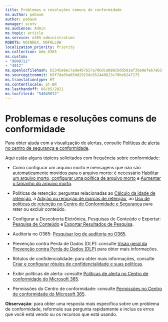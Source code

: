 ```yaml
---
title: Problemas e resoluções comuns de conformidade
ms.author: pebaum
author: pebaum
manager: scotv
ms.audience: Admin
ms.topic: article
ms.service: o365-administration
ROBOTS: NOINDEX, NOFOLLOW
localization_priority: Priority
ms.collection: Adm_O365
ms.custom:
- "9000722"
- "4812"
ms.openlocfilehash: b3345e8ec7ade4b7657a706dca088cbdd501ef3be0efe67e65facdabbaf5c98a
ms.sourcegitcommit: b5f7da89a650d2915dc652449623c78be6247175
ms.translationtype: HT
ms.contentlocale: pt-BR
ms.lasthandoff: 08/05/2021
ms.locfileid: "54045012"
---
```

# <a name="compliance-common-issues-and-resolutions"></a>Problemas e resoluções comuns de conformidade

Para obter ajuda com a visualização de alertas, consulte [Políticas de alerta no centro de segurança e conformidade](/microsoft-365/compliance/alert-policies).

Aqui estão alguns tópicos solicitados com frequência sobre conformidade:

- Como configurar um arquivo morto e mensagens que não são automaticamente movidos para o arquivo morto: é necessário [Habilitar um arquivo morto, configurar uma política de arquivo morto](/microsoft-365/compliance/set-up-an-archive-and-deletion-policy-for-mailboxes) e [Aumentar o tamanho do arquivo morto](/microsoft-365/compliance/enable-unlimited-archiving).

- Políticas de retenção: perguntas relacionadas ao [Cálculo da idade de retenção](/exchange/security-and-compliance/messaging-records-management/retention-age), à [Adição ou remoção de marcas de retenção](/exchange/security-and-compliance/messaging-records-management/add-or-remove-retention-tags), ao [Uso de políticas de retenção no Centro de Conformidade e Segurança](/exchange/security-and-compliance/messaging-records-management/create-a-retention-policy) para reter ou excluir conteúdo.

- Configurar a Descoberta Eletrônica, Pesquisas de Conteúdo e Exportar: [Pesquisa de Conteúdo](/microsoft-365/compliance/content-search) e [Exportar Resultados de Pesquisa](/microsoft-365/compliance/export-search-results).

- Auditoria no O365: [Pesquisar log de auditoria no O365](/microsoft-365/compliance/search-the-audit-log-in-security-and-compliance).

- Prevenção contra Perda de Dados (DLP): consulte [Visão geral da Prevenção contra Perda de Dados (DLP)](/microsoft-365/compliance/data-loss-prevention-policies) para obter mais informações.
 
- Rótulos de confidencialidade: para obter mais informações, consulte [Criar e configurar rótulos de confidencialidade e suas políticas](/microsoft-365/compliance/create-sensitivity-labels).

- Exibir políticas de alerta: consulte [Políticas de alerta no Centro de conformidade do Microsoft 365](/microsoft-365/compliance/alert-policies).

- Permissões do Centro de conformidade: consulte [Permissões no Centro de conformidade do Microsoft 365](/microsoft-365/compliance/microsoft-365-compliance-center-permissions).

**Observação**: para obter uma resposta mais específica sobre um problema de conformidade, reformule sua pergunta rapidamente e inclua os erros que você está vendo ou os recursos que está usando.
